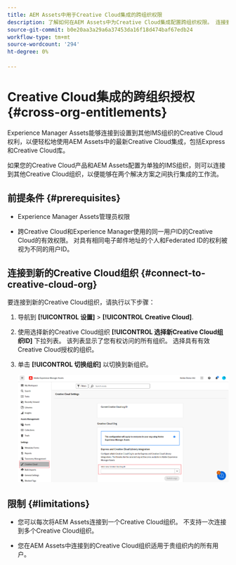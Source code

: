 ```yaml
---
title: AEM Assets中用于Creative Cloud集成的跨组织权限
description: 了解如何在AEM Assets中为Creative Cloud集成配置跨组织权限。 连接到已设置到其他IMS组织的Creative Cloud权利，以便轻松使用AEM Assets中的最新Creative Cloud集成，包括Express和Creative Cloud库。
source-git-commit: b0e20aa3a29a6a37453da16f18d474baf67edb24
workflow-type: tm+mt
source-wordcount: '294'
ht-degree: 0%

---
```


# Creative Cloud集成的跨组织授权  {#cross-org-entitlements}

Experience Manager Assets能够连接到设置到其他IMS组织的Creative Cloud权利，以便轻松地使用AEM Assets中的最新Creative Cloud集成，包括Express和Creative Cloud库。

如果您的Creative Cloud产品和AEM Assets配置为单独的IMS组织，则可以连接到其他Creative Cloud组织，以便能够在两个解决方案之间执行集成的工作流。

## 前提条件 {#prerequisites}

* Experience Manager Assets管理员权限

* 跨Creative Cloud和Experience Manager使用的同一用户ID的Creative Cloud的有效权限。 对具有相同电子邮件地址的个人和Federated ID的权利被视为不同的用户ID。

## 连接到新的Creative Cloud组织 {#connect-to-creative-cloud-org}

要连接到新的Creative Cloud组织，请执行以下步骤：

1. 导航到 **[!UICONTROL 设置]** > **[!UICONTROL Creative Cloud]**.

1. 使用选择新的Creative Cloud组织 **[!UICONTROL 选择新Creative Cloud组织ID]** 下拉列表。 该列表显示了您有权访问的所有组织。 选择具有有效Creative Cloud授权的组织。

1. 单击 **[!UICONTROL 切换组织]** 以切换到新组织。

   ![跨组织授权](assets/cross-org-entitlements.png)

## 限制 {#limitations}

* 您可以每次将AEM Assets连接到一个Creative Cloud组织。 不支持一次连接到多个Creative Cloud组织。

* 您在AEM Assets中连接到的Creative Cloud组织适用于贵组织内的所有用户。

